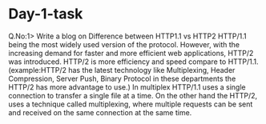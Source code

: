 # Day-1-task
Q.No:1> Write a blog on Difference between HTTP1.1 vs HTTP2
HTTP/1.1 being the most widely used version of the protocol. However, with the increasing demand for faster and more efficient web applications, HTTP/2 was introduced.
HTTP/2 is more efficiency and speed compare to HTTP/1.1.(example:HTTP/2 has the latest technology like Multiplexing, Header Compression, Server Push, Binary Protocol in these departments the HTTP/2 has more advantage to use.)
In multiplex HTTP/1.1 uses a single connection to transfer a single file at a time. On the other hand the HTTP/2, uses a technique called multiplexing, where multiple requests can be sent and received on the same connection at the same time.
